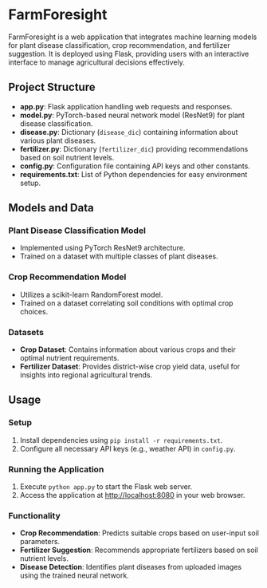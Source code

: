# FarmForesight

FarmForesight is a web application that integrates machine learning models for plant disease classification, crop recommendation, and fertilizer suggestion. It is deployed using Flask, providing users with an interactive interface to manage agricultural decisions effectively.

## Project Structure

- **app.py**: Flask application handling web requests and responses.
- **model.py**: PyTorch-based neural network model (ResNet9) for plant disease classification.
- **disease.py**: Dictionary (`disease_dic`) containing information about various plant diseases.
- **fertilizer.py**: Dictionary (`fertilizer_dic`) providing recommendations based on soil nutrient levels.
- **config.py**: Configuration file containing API keys and other constants.
- **requirements.txt**: List of Python dependencies for easy environment setup.

## Models and Data

### Plant Disease Classification Model

- Implemented using PyTorch ResNet9 architecture.
- Trained on a dataset with multiple classes of plant diseases.

### Crop Recommendation Model

- Utilizes a scikit-learn RandomForest model.
- Trained on a dataset correlating soil conditions with optimal crop choices.

### Datasets

- **Crop Dataset**: Contains information about various crops and their optimal nutrient requirements.
- **Fertilizer Dataset**: Provides district-wise crop yield data, useful for insights into regional agricultural trends.

## Usage

### Setup

1. Install dependencies using `pip install -r requirements.txt`.
2. Configure all necessary API keys (e.g., weather API) in `config.py`.

### Running the Application

1. Execute `python app.py` to start the Flask web server.
2. Access the application at [http://localhost:8080](http://localhost:8080) in your web browser.

### Functionality

- **Crop Recommendation**: Predicts suitable crops based on user-input soil parameters.
- **Fertilizer Suggestion**: Recommends appropriate fertilizers based on soil nutrient levels.
- **Disease Detection**: Identifies plant diseases from uploaded images using the trained neural network.
